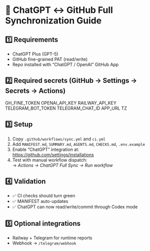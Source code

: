 # 🔄 ChatGPT ↔ GitHub Full Synchronization Guide

## 1️⃣ Requirements
- ChatGPT Plus (GPT-5)
- GitHub fine-grained PAT (read/write)
- Repo installed with “ChatGPT / OpenAI” GitHub App

## 2️⃣ Required secrets (GitHub → Settings → Secrets → Actions)
GH_FINE_TOKEN
OPENAI_API_KEY
RAILWAY_API_KEY
TELEGRAM_BOT_TOKEN
TELEGRAM_CHAT_ID
APP_URL
TZ


## 3️⃣ Setup
1. Copy `.github/workflows/sync.yml` and `ci.yml`
2. Add `MANIFEST.md`, `SUMMARY.md`, `AGENTS.md`, `CHECKS.md`, `.env.example`
3. Enable “ChatGPT” integration at:
   https://github.com/settings/installations
4. Test with manual workflow dispatch:  
   → *Actions → ChatGPT Full Sync → Run workflow*

## 4️⃣ Validation
- ✅ CI checks should turn green
- ✅ MANIFEST auto-updates
- ✅ ChatGPT can now read/write/commit through Codex mode

## 5️⃣ Optional integrations
- Railway + Telegram for runtime reports  
- Webhook → `/telegram/webhook`
